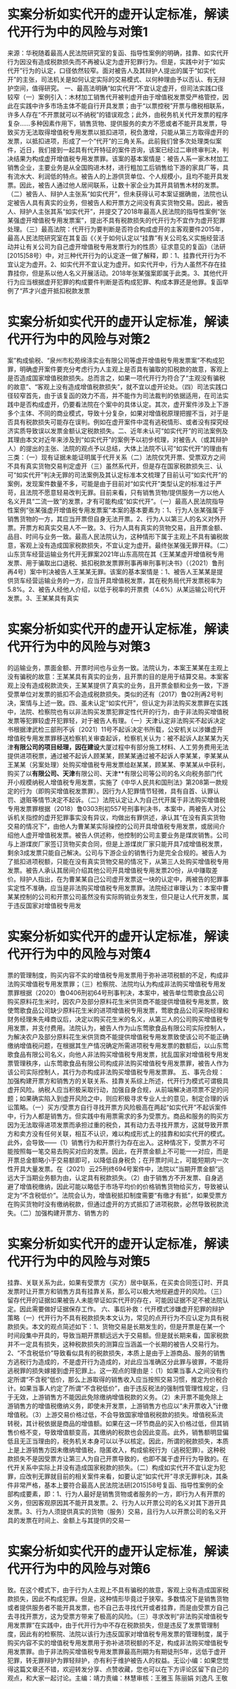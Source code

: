 # 实案分析如实代开的虚开认定标准，解读代开行为中的风险与对策1

来源：华税随着最高人民法院研究室的复函、指导性案例的明确，挂靠、如实代开行为因没有造成税款损失而不再被认定为虚开犯罪行为。但是，实践中对于“如实代开”行为的认定，口径依然较窄。面对被告人及其辩护人提出的属于“如实代开”的主张，司法机关是如何认定实际的交易模式、以何种理由予以否认、有无辩护空间，值得研究。 一、最高法明确“如实代开”不宜认定虚开，但司法实践口径较窄（一）案例引入：木材加工销售代开被判虚开由于增值税发票受严格管控，因此在实践中许多市场主体不能自行开具发票；由于“以票控税”开票与缴税相联系，许多人存在“不开票就可以不纳税”的错误观念；此外，由税务机关代开发票的程序复杂……多种因素作用下，销售货物、提供服务的卖方不愿或者不能开具发票，导致买方无法取得增值税专用发票以抵扣进项，税负激增，只能从第三方取得虚开的发票，以抵扣进项，形成了一个“代开”的三角关系。此前我们曾多次处理类似案件，近日，我们接到一起具有代开特征的案件咨询，该案已经过二审终审判决，判决结果为构成虚开增值税专用发票罪。该案的基本案情是：被告人系一家木材加工销售企业，主要业务是从全国购进木材，进行粗加工后销售给下游的家具厂等，具有流水大、利润低的特点。被告人的上游供货单位、个人规模小，且均不能开具发票。因此，被告人通过他人居间联系，让数十家企业为其开具销售木材的发票。（二）被告人、辩护人主张系“如实代开”，但未获得认可本案证据确凿，法院也认定被告人具有真实的业务，但被告人和开票方之间没有真实货物交易。因此，被告人、辩护人主张其系“如实代开”，并提交了2018年最高人民法院的指导性案例“张某强虚开增值税专用发票案”，提出不具有税款损失的代开行为不宜作为虚开犯罪处理。（三）最高法院：代开行为要判断是否符合构成虚开的主客观要件2015年，最高人民法院研究室在其复函《〈关于如何认定以“挂靠”有关公司名义实施经营活动并让有关公司为自己虚开增值税专用发票行为的性质〉征求意见的复函》（法研[2015]58号）中，对三种代开行为的认定逐一做了解释，即：1、挂靠代开行为不宜认定为虚开。2、如实代开不宜认定为虚开。如实代开中，行为人虽然不存在挂靠挂你，但是系以他人名义开展活动。2018年张某强案即属于此类。3、其他代开行为应当根据虚开犯罪的构成要件判断是否构成犯罪、构成本罪还是他罪。复函举例了“芦才兴虚开抵扣税款发票

# 实案分析如实代开的虚开认定标准，解读代开行为中的风险与对策2

案”构成偷税、“泉州市松苑绵涤实业有限公司等虚开增值税专用发票案”不构成犯罪，明确虚开案件要充分考虑行为人主观上是否具有骗取的扣税款的故意，客观上是否造成国家增值税款损失。总而言之，如果一项代开行为符合了“主观没有骗税的故意”、“客观上没有造成增值税款损失”，就不宜以虚开论处。（四）司法实践口径较窄首先，由于该复函的效力不高，并不能作为司法裁判的依据适用，在司法实践中是否构成虚开，仍要看法院在个案中的具体认定。其次，虚开案件涉及上下游多个主体、不同的商业模式，导致十分复杂，如果对增值税原理把握不当，对于是否具有税款损失可能存在误判。例如在虚开案件中混有逃税情形、或者没有探究经济实质导致误以发票金额认定税款损失。二、近年未认可“如实代开”的司法案例及其理由本文对近年来涉及到“如实代开”的案例予以初步梳理，对被告人（或其辩护人）的提出的主张、法院的观点予以总结，大体上法院不认可“如实代开”的理由有三类：（一）现有证据未能证明属于代开关系（二）法院仅凭开票、受票双方之间不具有真实货物交易判定虚开（三）虽然系代开，但是存在国家税款损失三、认可“如实代开”判决无罪的司法案例及其认定标准本文梳理了目前认可“如实代开”的案例，发现案件数量不多，可能是由于目前对“如实代开”类型认定的标准过于严苛，且法院不愿意轻易改判无罪。目前来看，只有销售货物/提供服务一方以他人名义开具“二流一致”的发票，才有可能构成“如实代开”。（一）最高人民法院指导性案例“张某强虚开增值税专用发票案”本案的基本要素为：1、行为人张某强属于销售货物的一方，其应当开票但自身无法开票。2、行为人以第三人的名义对外开票。开票方和真实交易人不一致。3、行为人具有真实的货物交易，且开票金额、品目、时间与业务一致。最高人民法院认为，这种情形下属于主观上不具有骗税故意，客观上没有造成国家税款损失，不宜认定为虚开。最终张某强无罪开释。（二）山东货车经营运输业务代开无罪案2021年山东高院在其《王某某虚开增值税专用发票、用于骗取出口退税、抵扣税款发票罪刑事再审刑事判决书》（（2021）鲁刑再4号）案中判决被告人王某某无罪。该案的基本案情是：1、被告人王某某是提供货车经营运输业务的一方，应当开具增值税发票，其在税务局代开发票税率为5.8%。2、被告人经他人介绍，以低于税率的开票费（4.6%）从某运输公司代开发票。3、王某某具有真实

# 实案分析如实代开的虚开认定标准，解读代开行为中的风险与对策3

的运输业务，票面金额、开票时间也与业务一致。法院认为，本案王某某在主观上没有骗税的故意：王某某具有真实的业务，且开票的目的是用于结算交易。本案客观上没有造成税款流失，王某某提供了真实的业务，且开票金额和业务一致，下游受票单位对发票的抵扣不会造成税款损失。类似的还有（2017）鲁02刑再2号判决，案情与上述一致。四、虽未认定“如实代开”，但认定为非法购买发票罪在实践中，法院、检察院也有以非法购买发票犯罪定性代开的行为，由于非法购买增值税发票等犯罪较虚开犯罪轻，对于被告人有理。（一）天津认定非法购买不起诉决定书根据津武检三部刑不诉〔2021〕11号不起诉决定书所载，公安机关以涉嫌虚开增值税专用发票罪移送检察机关审查起诉，检察机关认为：被不起诉人赵某某为天津**有限公司的项目经理，因在建设**大厦过程中有部分施工材料、人工劳务费用无法提供进项税票，通过被不起诉人顾某某，顾某某通过被不起诉人李某某，李某某从王某某（另案处理）处购买增值税专用发票给赵某某，顾某某、李某某从中获利，购买了以**有限公司、天津**有限公司、天津**有限公司等公司的名义向税务部门代开小规模纳税人增值税专用发票，实施了《中华人民共和国刑法》第208第一款规定的行为（即购买增值税发票罪）。因行为人犯罪情节轻微，具有自首、认罪认罚、退赃等情节决定不起诉。（二）法院认定让人为自己代开属于非法购买增值税专用发票罪根据（2018）鲁0303刑初557号刑事判决书，本案中，两被告人对公诉机关指控的虚开犯罪事实没有异议，均做出有罪供述，承认其“在没有真实货物交易的情况下”，由他人为曹某某实际操控的公司开具增值税专用发票，或居间介绍他人虚开增值税发票。被告人供述称，他控制的公司主要业务是煤炭销售。公司与上游煤炭厂家签订货物买卖合同，但是上游煤炭厂家只能开具7成增值税发票，剩余3成发票只能自己解决。公司与下游企业的销售行为是完全合规的。被告人为了抵扣进项税额，只能在没有真实货物交易的情况下，从第三人处购买增值税专用发票。被告人承认其居间介绍其他公司开具增值税专用发票20份，从中赚取差价。辩护人指出，在为曹某某自己公司虚开发票这一块的认定中，两被告的犯罪事实定性不准确，应当是非法购买增值税专用发票罪。法院经过审理认为：本案中曹某某控制的公司和开票公司虽然没有实际购销业务发生，但只是让人代开发票，属于违反国家对增值税专用发

# 实案分析如实代开的虚开认定标准，解读代开行为中的风险与对策4

票的管理制度，购买内容不实的增值税专用发票用于弥补进项税额的不足，构成非法购买增值税专用发票罪；（三）检察院、法院均认为构成非法购买增值税专用发票罪根据（2020）鲁0406刑初64号刑事判决，本案中，被告单位莺歌食品公司购买原料花生米时，因农户及部分原料花生米供货商不能提供增值税专用发票，致使莺歌食品公司缺少原料花生米的进项增值税专用发票，莺歌食品公司采购经理和财务经理朱先峰商议后，决定以购买花生米的名义，从第三人的公司购买增值税专用发票，并支付费用。法院认为，被告人作为山东莺歌食品有限公司实际控制人，为解决农户及部分原料花生米供货商不能提供增值税专用发票致使该公司不能正确缴纳增值税问题，在根据其生产情况确定所需进项税专用发票的数额后，以山东莺歌食品有限公司名义，向他人非法购买增值税专用发票，扰乱国家对增值税专用发票管理秩序，山东莺歌食品有限公司构成非法购买增值税专用发票罪，被告人作为该公司实际控制人，其行为亦构成非法购买增值税专用发票罪。 五、事先合规：加强构建开票方和销售方的关联关系、挂靠关系综上所述，代开行为模式可谓极具虚开风险。纳税人应当积极采取行动，加强自身合规，从前端解决进项票不足的问题；如果确实陷入到虚开风险之中，则应积极寻求专业人士的意见，制定合理的诉讼策略。（一）买方/受票方自行寻找开票方风险极高在两起“如实代开”不起诉案件中，行为人都是销售方。但实践中有用票需求的多为受票方。商品和服务的购买方因为无法取得进项发票而承担过重的税负，其有动力去寻找开票方，这就导致开票方和卖方没有任何关联，相互不认识，难以构成形式上的挂靠和如实代开的模式。此外，会导致——（1）销售行为和开票行为存在出入。这种情况下，受票方不可能按照每一笔交易去购买对应的发票。因此，在开票金额上不可能一一对应，而是开票总金额略小于交易额即可，以降低自身税负；在开票时间上，可能短期内一次性开具大量发票。在（2021）云25刑终694号案件中，法院以“当期开票金额”远远大于当期业务额为由，认定具有税款损失。（2）由于销售方不开发票、自身逃避了增值税缴纳，因此可能以略低于市场平均价的价格销售货物给买方，导致被认定为“不含税低价”。法院会认为，增值税抵扣制度需要“有缴才有抵”，如果受票方在购买货物时没有缴纳税款，但通过虚开的方式抵扣了进项税款，必然导致税款流失。（二）加强构建开票方、销售方的

# 实案分析如实代开的虚开认定标准，解读代开行为中的风险与对策5

挂靠、关联关系为此，如果有受票方（买方）居中联系，在买卖合同签订时、开具发票时让开票方和销售方具有挂靠关系，那么可以极大地规避虚开的风险。（三）留存代开的证据如果被告人未能举证如实代开的存在，可能因证据不足不被法院认定。因此需要做好证据保存工作。 六、事后补救：代开模式涉嫌虚开犯罪的辩护策略（一）代开行为不具有税款损失本文认为，常见的点开行为不应认定为具有税款损失。本文的观点简述如下：1、货物交易是长期发生的，但是开票是在某一个时间段集中开具的，导致当期开票额远远大于交易额。但是就长期来看，国家税款并不一定具有损失，这种税款损失的测算应当涵盖一个长期的被告人交易行为。2、“不含税低价”导致看似具有的税款损失，本质上是由于上游商品、服务的销售方逃税行为造成的，不是虚开行为造成的，对此应当准确区分此罪与彼罪，不能将逃税罪的损失嫁接到虚开犯罪上。这一观点的理由是：（1）如果当事人之间没有约定所谓“不含税”低价，那么上游取得的销售收入应当按照交易习惯，推定为价税合计。如果当事人约定了所谓“不含税低价”，由于违反税法的强制性管理性规定，归于无效，上游销售方不能因此免除缴纳增值税款的义务。（2）未开票不能免除上游销售方的增值税缴纳义务，即使未开发票，上游销售方也应以“未开票收入”计缴增值税。（3）上游交易价格过低，不会导致国家增值税税款的损失。增值税系流转税，其计税依据是商品的增值额。如果在这一环节商品的买入价格过低，但其销售价格不变，导致增值额变高，其缴纳的税款也会因此变高。此外，销售额明显偏低且无正当理由的，税务机关本身可以以予以核定。因此，所谓的税款损失，本质上是上游销售方因未缴纳增值税，隐匿收入，构成偷税行为（逃税犯罪）。这种税款损失不是因受票方让第三人为自己开票导致的，也即不属于虚开行为导致的。在代开关系中实际上并没有造成国家税款的损失。（二）构成如实代开不宜认定为犯罪，应改判无罪就目前的相关案件来看，如要认定“如实代开”寻求无罪判决，其条件非常严格，基本上要符合最高人民法院法研[2015]58号复函、指导性案例的全部构成要素，即：1、行为人最好是销售货物或者服务的一方，即行为人有开票的义务，但因客观原因其不能开具发票。2、行为人以开票公司的名义对其下游开具发票。3、行为人须提供真实的货物（服务）交易，且行为人以开票公司的名义开具的发票在时间上、金额上与其提供的交易一

# 实案分析如实代开的虚开认定标准，解读代开行为中的风险与对策6

致。在这个模式下，由于行为人主观上不具有骗税的故意，客观上没有造成国家税款损失，因此不构成犯罪。但是，这种情形毕竟过于狭窄。多数情况下是销售货物或者提供服务者不能开具发票，也不自己去寻找代开或者挂靠，而是由受票方自己去寻找开票方，这为受票方带来了极高的风险。（三）寻求改判“非法购买增值税专用发票罪”在实践中，由于代开行为中不存在税款损失，但是违反了发票管理制度，因此有的检察院、法院以该行为违反国家对增值税专用发票的管理制度，属于购买内容不实的增值税专用发票用于弥补进项税额的不足，构成非法购买增值税专用发票罪。由于非法购买增值税专用发票罪最高刑期为有期徒刑5年，远低于虚开犯罪，转无罪辩护为罪轻辩护，亦有利于维护被告人的权益。无讼小编：如果您觉得这篇文章还不错，欢迎转发分享、点赞收藏，您也可以在下方评论区留下自己的观点，和大家一起讨论。主编：靖力责编：林慧审核：王雅玉 陈丽娟 刘逸凡 王敬

